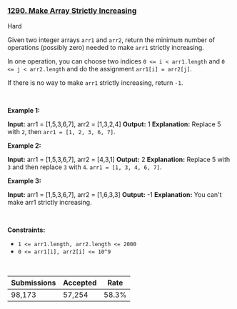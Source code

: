 ### [1290. Make Array Strictly Increasing](https://leetcode.com/problems/make-array-strictly-increasing/description/)

Hard

Given two integer arrays `` arr1 `` and `` arr2 ``, return the minimum number of operations (possibly zero) needed to make `` arr1 `` strictly increasing.

In one operation, you can choose two indices `` 0 <= i < arr1.length `` and `` 0 <= j < arr2.length `` and do the assignment `` arr1[i] = arr2[j] ``.

If there is no way to make `` arr1 `` strictly increasing, return `` -1 ``.

 

<strong class="example">Example 1:</strong>

<strong>Input:</strong> arr1 = [1,5,3,6,7], arr2 = [1,3,2,4]
    <strong>Output:</strong> 1
    <strong>Explanation:</strong> Replace 5 with <code>2</code>, then <code>arr1 = [1, 2, 3, 6, 7]</code>.

<strong class="example">Example 2:</strong>

<strong>Input:</strong> arr1 = [1,5,3,6,7], arr2 = [4,3,1]
    <strong>Output:</strong> 2
    <strong>Explanation:</strong> Replace 5 with <code>3</code> and then replace <code>3</code> with <code>4</code>. <code>arr1 = [1, 3, 4, 6, 7]</code>.

<strong class="example">Example 3:</strong>

<strong>Input:</strong> arr1 = [1,5,3,6,7], arr2 = [1,6,3,3]
    <strong>Output:</strong> -1
    <strong>Explanation:</strong> You can't make arr1 strictly increasing.

 

__Constraints:__

*   `` 1 <= arr1.length, arr2.length <= 2000 ``
*   `` 0 <= arr1[i], arr2[i] <= 10^9 ``

 

| Submissions    | Accepted     | Rate   |
| -------------- | ------------ | ------ |
| 98,173 | 57,254 | 58.3% |